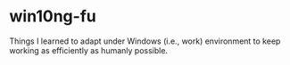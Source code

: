 # win10ng-fu

Things I learned to adapt under Windows (i.e., work) environment to keep working as efficiently as humanly possible.

